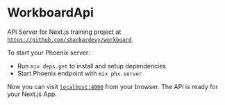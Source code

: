# WorkboardApi

API Server for Next.js training project at [`https://github.com/shankardevy/workboard`](https://github.com/shankardevy/workboard).

To start your Phoenix server:

- Run `mix deps.get` to install and setup dependencies
- Start Phoenix endpoint with `mix phx.server`

Now you can visit [`localhost:4000`](http://localhost:4000) from your browser. The API is ready for your Next.js App.
